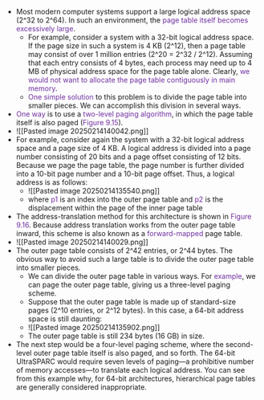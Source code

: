 
- Most modern computer systems support a large logical address space (2^32 to 2^64). In such an environment, the <span style="color:rgb(112, 48, 160)">page table itself becomes excessively large</span>.
	- For example, consider a system with a 32-bit logical address space. If the page size in such a system is 4 KB (2^12), then a page table may consist of over 1 million entries (2^20 = 2^32 / 2^12). Assuming that each entry consists of 4 bytes, each process may need up to 4 MB of physical address space for the page table alone. Clearly, <span style="color:rgb(112, 48, 160)">we would not want to allocate the page table contiguously in main memory</span>.
	- <span style="color:rgb(112, 48, 160)">One simple solution</span> to this problem is to divide the page table into smaller pieces. We can accomplish this division in several ways.
- <span style="color:rgb(112, 48, 160)">One way</span> is to use a <span style="color:rgb(112, 48, 160)">t</span><span style="color:rgb(112, 48, 160)">wo-level paging algorithm</span>, in which the page table itself is also paged (<span style="color:rgb(112, 48, 160)">Figure 9.15</span>). 
- ![[Pasted image 20250214140042.png]]
- For example, consider again the system with a 32-bit logical address space and a page size of 4 KB. A logical address is divided into a page number consisting of 20 bits and a page offset consisting of 12 bits. Because we page the page table, the page number is further divided into a 10-bit page number and a 10-bit page offset. Thus, a logical address is as follows:
	- ![[Pasted image 20250214135540.png]]
	- where <span style="color:rgb(112, 48, 160)">p1</span> is an index into the outer page table and <span style="color:rgb(112, 48, 160)">p2</span> is the displacement within the page of the inner page table
- The address-translation method for this architecture is shown in <span style="color:rgb(112, 48, 160)">Figure 9.16</span>. Because address translation works from the outer page table inward, this scheme is also known as a <span style="color:rgb(112, 48, 160)">forward-mapped</span> page table.
- ![[Pasted image 20250214140029.png]]
- The outer page table consists of 2^42 entries, or 2^44 bytes. The obvious way to avoid such a large table is to divide the outer page table into smaller pieces.
	- We can divide the outer page table in various ways. For <span style="color:rgb(112, 48, 160)">example</span>, we can page the outer page table, giving us a three-level paging scheme. 
	- Suppose that the outer page table is made up of standard-size pages (2^10 entries, or 2^12 bytes). In this case, a 64-bit address space is still daunting:
	- ![[Pasted image 20250214135902.png]]
	- The outer page table is still 234 bytes (16 GB) in size.
- The next step would be a four-level paging scheme, where the second-level outer page table itself is also paged, and so forth. The 64-bit UltraSPARC would require seven levels of paging—a prohibitive number of memory accesses—to translate each logical address. You can see from this example why, for 64-bit architectures, hierarchical page tables are generally considered inappropriate.